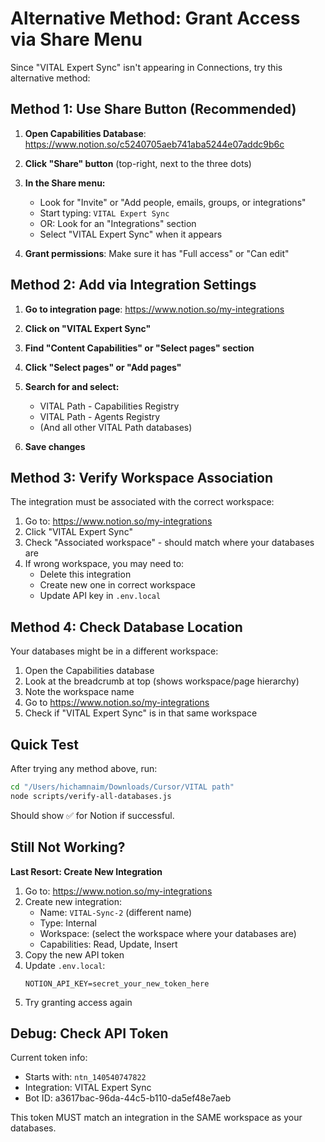 # Alternative Method: Grant Access via Share Menu

Since "VITAL Expert Sync" isn't appearing in Connections, try this alternative method:

## Method 1: Use Share Button (Recommended)

1. **Open Capabilities Database**: https://www.notion.so/c5240705aeb741aba5244e07addc9b6c

2. **Click "Share" button** (top-right, next to the three dots)

3. **In the Share menu:**
   - Look for "Invite" or "Add people, emails, groups, or integrations"
   - Start typing: `VITAL Expert Sync`
   - OR: Look for an "Integrations" section
   - Select "VITAL Expert Sync" when it appears

4. **Grant permissions**: Make sure it has "Full access" or "Can edit"

## Method 2: Add via Integration Settings

1. **Go to integration page**: https://www.notion.so/my-integrations

2. **Click on "VITAL Expert Sync"**

3. **Find "Content Capabilities" or "Select pages" section**

4. **Click "Select pages" or "Add pages"**

5. **Search for and select:**
   - VITAL Path - Capabilities Registry
   - VITAL Path - Agents Registry
   - (And all other VITAL Path databases)

6. **Save changes**

## Method 3: Verify Workspace Association

The integration must be associated with the correct workspace:

1. Go to: https://www.notion.so/my-integrations
2. Click "VITAL Expert Sync"
3. Check "Associated workspace" - should match where your databases are
4. If wrong workspace, you may need to:
   - Delete this integration
   - Create new one in correct workspace
   - Update API key in `.env.local`

## Method 4: Check Database Location

Your databases might be in a different workspace:

1. Open the Capabilities database
2. Look at the breadcrumb at top (shows workspace/page hierarchy)
3. Note the workspace name
4. Go to https://www.notion.so/my-integrations
5. Check if "VITAL Expert Sync" is in that same workspace

## Quick Test

After trying any method above, run:

```bash
cd "/Users/hichamnaim/Downloads/Cursor/VITAL path"
node scripts/verify-all-databases.js
```

Should show ✅ for Notion if successful.

## Still Not Working?

**Last Resort: Create New Integration**

1. Go to: https://www.notion.so/my-integrations
2. Create new integration:
   - Name: `VITAL-Sync-2` (different name)
   - Type: Internal
   - Workspace: (select the workspace where your databases are)
   - Capabilities: Read, Update, Insert
3. Copy the new API token
4. Update `.env.local`:
   ```
   NOTION_API_KEY=secret_your_new_token_here
   ```
5. Try granting access again

## Debug: Check API Token

Current token info:
- Starts with: `ntn_140540747822`
- Integration: VITAL Expert Sync
- Bot ID: a3617bac-96da-44c5-b110-da5ef48e7aeb

This token MUST match an integration in the SAME workspace as your databases.
